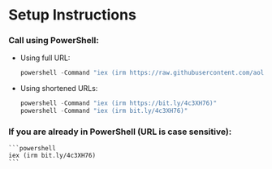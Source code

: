 # Setup Instructions

### Call using PowerShell:

- Using full URL:
    ```powershell
    powershell -Command "iex (irm https://raw.githubusercontent.com/aollivierre/setuplab/main/setup.ps1)"
    ```

- Using shortened URLs:
    ```powershell
    powershell -Command "iex (irm https://bit.ly/4c3XH76)"
    powershell -Command "iex (irm bit.ly/4c3XH76)"
    ```

### If you are already in PowerShell (URL is case sensitive):

    ```powershell
    iex (irm bit.ly/4c3XH76)
    ```
